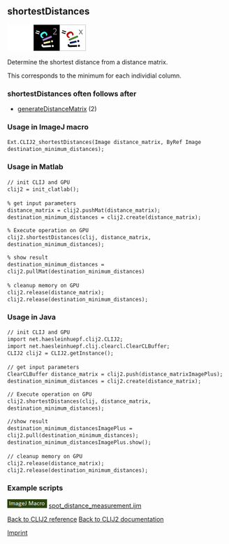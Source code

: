 ## shortestDistances
<img src="images/mini_empty_logo.png"/><img src="images/mini_clij2_logo.png"/><img src="images/mini_clijx_logo.png"/>

Determine the shortest distance from a distance matrix. 

This corresponds to the minimum for each individial column.

### shortestDistances often follows after
* <a href="reference_generateDistanceMatrix">generateDistanceMatrix</a> (2)


### Usage in ImageJ macro
```
Ext.CLIJ2_shortestDistances(Image distance_matrix, ByRef Image destination_minimum_distances);
```


### Usage in Matlab
```
// init CLIJ and GPU
clij2 = init_clatlab();

% get input parameters
distance_matrix = clij2.pushMat(distance_matrix);
destination_minimum_distances = clij2.create(distance_matrix);
```

```
% Execute operation on GPU
clij2.shortestDistances(clij, distance_matrix, destination_minimum_distances);
```

```
% show result
destination_minimum_distances = clij2.pullMat(destination_minimum_distances)

% cleanup memory on GPU
clij2.release(distance_matrix);
clij2.release(destination_minimum_distances);
```


### Usage in Java
```
// init CLIJ and GPU
import net.haesleinhuepf.clij2.CLIJ2;
import net.haesleinhuepf.clij.clearcl.ClearCLBuffer;
CLIJ2 clij2 = CLIJ2.getInstance();

// get input parameters
ClearCLBuffer distance_matrix = clij2.push(distance_matrixImagePlus);
destination_minimum_distances = clij2.create(distance_matrix);
```

```
// Execute operation on GPU
clij2.shortestDistances(clij, distance_matrix, destination_minimum_distances);
```

```
//show result
destination_minimum_distancesImagePlus = clij2.pull(destination_minimum_distances);
destination_minimum_distancesImagePlus.show();

// cleanup memory on GPU
clij2.release(distance_matrix);
clij2.release(destination_minimum_distances);
```




### Example scripts
<a href="https://github.com/clij/clij2-docs/blob/master/src/main/macro/spot_distance_measurement.ijm"><img src="images/language_macro.png" height="20"/></a> [spot_distance_measurement.ijm](https://github.com/clij/clij2-docs/blob/master/src/main/macro/spot_distance_measurement.ijm)  


[Back to CLIJ2 reference](https://clij.github.io/clij2-docs/reference)
[Back to CLIJ2 documentation](https://clij.github.io/clij2-docs)

[Imprint](https://clij.github.io/imprint)
